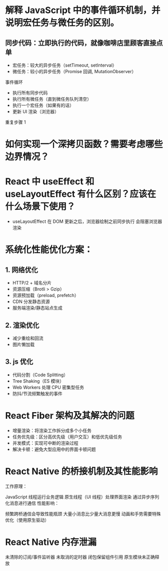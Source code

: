 # 解释 JavaScript 中的事件循环机制，并说明宏任务与微任务的区别。

## 同步代码：立即执行的代码，就像咖啡店里顾客直接点单

- 宏任务：较大的异步任务（setTimeout, setInterval）
- 微任务：较小的异步任务（Promise 回调, MutationObserver）

事件循环

- 执行所有同步代码
- 执行所有微任务（直到微任务队列清空）
- 执行一个宏任务（如果有的话）
- 更新 UI 渲染（浏览器）

重复步骤 1

# 如何实现一个深拷贝函数？需要考虑哪些边界情况？

# React 中 useEffect 和 useLayoutEffect 有什么区别？应该在什么场景下使用？

- useLayoutEffect 在 DOM 更新之后，浏览器绘制之前同步执行 会阻塞浏览器渲染

# 系统化性能优化方案：

## 1. 网络优化

- HTTP/2 + 域名分片
- 资源压缩（Brotli > Gzip）
- 资源预加载（preload, prefetch）
- CDN 分发静态资源
- 服务端渲染/静态站点生成

## 2. 渲染优化

- 减少重绘和回流
- 图片懒加载

## 3. js 优化

- 代码分割（Code Splitting）
- Tree Shaking（ES 模块）
- Web Workers 处理 CPU 密集型任务
- 防抖/节流频繁触发的事件

# React Fiber 架构及其解决的问题

- 增量渲染：将渲染工作拆分成多个小任务
- 任务优先级：区分高优先级（用户交互）和低优先级任务
- 并发模式：实现可中断的渲染过程
- 解决卡顿：避免大型应用中的界面卡顿问题

# React Native 的桥接机制及其性能影响

工作原理：

JavaScript 线程运行业务逻辑
原生线程（UI 线程）处理界面渲染
通过异步序列化消息进行通信
性能影响：

频繁跨桥通信会导致性能瓶颈
大量小消息比少量大消息更慢
动画和手势需要特殊优化（使用原生驱动）

# React Native 内存泄漏

未清除的订阅/事件监听器
未取消的定时器
闭包保留组件引用
原生模块未正确释放
